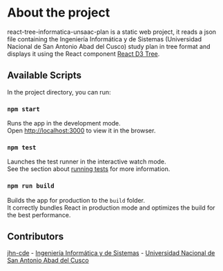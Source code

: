 # About the project
react-tree-informatica-unsaac-plan is a static web project, it reads a json file containing the Ingeniería Informática y de Sistemas (Universidad Nacional de San Antonio Abad del Cusco) study plan in tree format and displays it using the React component [React D3 Tree](https://facebook.github.io/create-react-app/docs/running-tests).

## Available Scripts

In the project directory, you can run:

### `npm start`

Runs the app in the development mode.\
Open [http://localhost:3000](http://localhost:3000) to view it in the browser.

### `npm test`

Launches the test runner in the interactive watch mode.\
See the section about [running tests](https://facebook.github.io/create-react-app/docs/running-tests) for more information.

### `npm run build`

Builds the app for production to the `build` folder.\
It correctly bundles React in production mode and optimizes the build for the best performance.

## Contributors
[jhn-cde](https://github.com/jhn-cde) - [Ingeniería Informática y de Sistemas](http://in.unsaac.edu.pe/home/) - [Universidad Nacional de San Antonio Abad del Cusco](http://www.unsaac.edu.pe/)